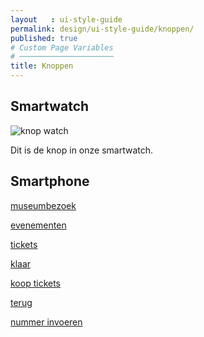 ```yaml
---
layout   : ui-style-guide
permalink: design/ui-style-guide/knoppen/
published: true
# Custom Page Variables
# ─────────────────────
title: Knoppen
---
```

<h2>Smartwatch</h2>

<img src="../../../images/knop_watch.png" alt="knop watch" class="knop_watch">
<p>Dit is de knop in onze smartwatch.</p>
   
<h2>Smartphone</h2>

<div>
    <p> <a href="#" class="button-primary">museumbezoek</a></p>
    <p> <a href="#" class="button-primary">evenementen</a></p>
    <p> <a href="#" class="button-primary">tickets</a></p>
    <p> <a href="#" class="button-secundary">klaar</a></p>
    <p> <a href="#" class="button-tertiary">koop tickets</a></p>
    <p> <a href="#" class="button-tertiary">terug</a></p>
    <p> <a href="#" class="button-tertiary">nummer invoeren</a></p> 
</div>
